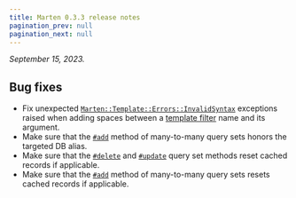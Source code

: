 ```yaml
---
title: Marten 0.3.3 release notes
pagination_prev: null
pagination_next: null
---
```


_September 15, 2023._

## Bug fixes

* Fix unexpected [`Marten::Template::Errors::InvalidSyntax`](pathname:///api/0.3/Marten/Template/Errors/InvalidSyntax.html) exceptions raised when adding spaces between a [template filter](../../templates/introduction#filters) name and its argument.
* Make sure that the [`#add`](pathname:///api/0.3/Marten/DB/Query/ManyToManySet.html#add(*objs:M)-instance-method) method of many-to-many query sets honors the targeted DB alias.
* Make sure that the [`#delete`](../../models-and-databases/reference/query-set#delete) and [`#update`](../../models-and-databases/reference/query-set#update) query set methods reset cached records if applicable.
* Make sure that the [`#add`](pathname:///api/0.3/Marten/DB/Query/ManyToManySet.html#add(*objs:M)-instance-method) method of many-to-many query sets resets cached records if applicable.
